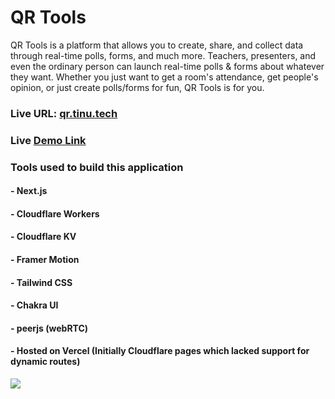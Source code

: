 # QR Tools

QR Tools is a platform that allows you to create, share, and collect data through real-time polls, forms, and much more. Teachers, presenters, and even the ordinary person can launch real-time polls & forms about whatever they want. Whether you just want to get a room's attendance, get people's opinion, or just create polls/forms for fun, QR Tools is for you.

### Live URL: [qr.tinu.tech](https://qr.tinu.tech)
### Live [Demo Link](https://www.youtube.com/watch?v=9V_5uFy5iIk)

### Tools used to build this application

#### - Next.js
#### - Cloudflare Workers
#### - Cloudflare KV
#### - Framer Motion
#### - Tailwind CSS
#### - Chakra UI
#### - peerjs (webRTC)
#### - Hosted on Vercel (Initially Cloudflare pages which lacked support for dynamic routes)

<img src="https://qr.tinu.tech/img/diagram.png">
